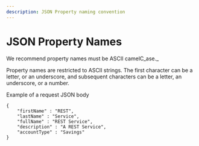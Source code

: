 ```yaml
---
description: JSON Property naming convention
---
```


# JSON Property Names

We recommend property names must be ASCII camelC_ase._

Property names are restricted to ASCII strings. The first character can be a letter, or an underscore, and subsequent characters can be a letter, an underscore, or a number.

Example of a request JSON body

```text
{
    "firstName" : "REST",
    "lastName" : "Service",
    "fullName" : "REST Service",
    "description" : "A REST Service",
    "accountType" : "Savings"
}
```




